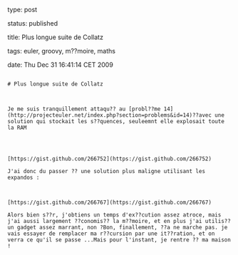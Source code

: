 type: post
status: published
title: Plus longue suite de Collatz 
tags: euler, groovy, m??moire, maths
date: Thu Dec 31 16:41:14 CET 2009
~~~~~~
# Plus longue suite de Collatz 

Je me suis tranquillement attaqu?? au [probl??me 14](http://projecteuler.net/index.php?section=problems&id=14)??avec une solution qui stockait les s??quences, seuleemnt elle explosait toute la RAM  




[https://gist.github.com/266752](https://gist.github.com/266752)

J'ai donc du passer ?? une solution plus maligne utilisant les expandos :



[https://gist.github.com/266767](https://gist.github.com/266767)

Alors bien s??r, j'obtiens un temps d'ex??cution assez atroce, mais j'ai aussi largement ??conomis?? la m??moire, et en plus j'ai utilis?? un gadget assez marrant, non ?Bon, finallement, ??a ne marche pas. je vais essayer de remplacer ma r??cursion par une it??ration, et on verra ce qu'il se passe ...Mais pour l'instant, je rentre ?? ma maison !